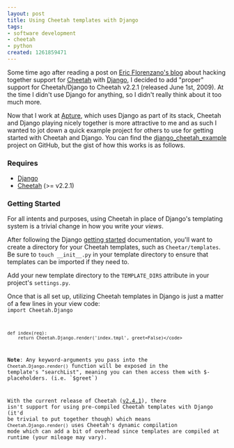 ```yaml
--- 
layout: post
title: Using Cheetah templates with Django
tags: 
- software development
- cheetah
- python
created: 1261859471
---
```

Some time ago after reading a post on [Eric Florenzano's blog](http://www.eflorenzano.com/blog/post/cheetah-and-django/) about hacking together support for <a id="aptureLink_OfHfDIpuSN" href="http://en.wikipedia.org/wiki/CheetahTemplate">Cheetah</a> with <a id="aptureLink_0oRd4dQsSK" href="http://en.wikipedia.org/wiki/Django%20%28web%20framework%29">Django</a>, I decided to add "proper" support for Cheetah/Django to Cheetah v2.2.1 (released June 1st, 2009). At the time I didn't use Django for anything, so I didn't really think about it too much more.

Now that I work at <a id="aptureLink_AYRRV0XTwi" href="http://www.crunchbase.com/company/apture">Apture</a>, which uses Django as part of its stack, Cheetah and Django playing nicely together is more attractive to me and as such I wanted to jot down a quick example project for others to use for getting started with Cheetah and Django. You can find the [django_cheetah_example](http://github.com/rtyler/django_cheetah_example) project on GitHub, but the gist of how this works is as follows.

### Requires

 * [Django](http://www.djangoproject.com/)
 * [Cheetah](http://cheetahtemplate.org) (>= v2.2.1)

### Getting Started

For all intents and purposes, using Cheetah in place of Django's
templating system is a trivial change in how you write your *views*. 

After following the Django [getting started](http://docs.djangoproject.com/en/1.1/intro/tutorial01/) 
documentation, you'll want to create a directory for your Cheetah templates, such 
as `Cheetar/templates`. Be sure to `touch __init__.py` in your template 
directory to ensure that templates can be imported if they need to.

Add your new template directory to the `TEMPLATE_DIRS` attribute
in your project's `settings.py`. 

Once that is all set up, utilizing Cheetah templates in Django is just 
a matter of a few lines in your view code:
<code type="python">
    import Cheetah.Django

    def index(req):
        return Cheetah.Django.render('index.tmpl', greet=False)</code>

**Note**: Any keyword-arguments you pass into the `Cheetah.Django.render()` 
function will be exposed in the template's "searchList", meaning you can
then access them with $-placeholders. (i.e. `$greet`)

With the current release of Cheetah ([v2.4.1](http://pypi.python.org/pypi/Cheetah/2.4.1)), there isn't support for using pre-compiled Cheetah templates with Django (it'd be trivial to put together though) which means `Cheetah.Django.render()` uses Cheetah's dynamic compilation mode which can add a bit of overhead since templates are compiled at runtime (your mileage may vary).
<!--break-->
